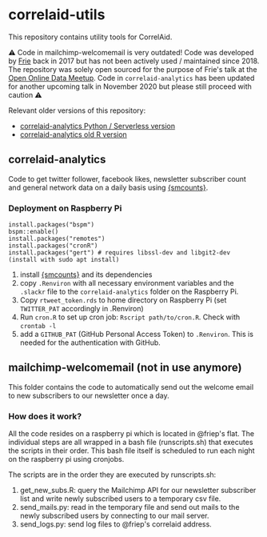 # correlaid-utils
This repository contains utility tools for CorrelAid.

:warning: Code in mailchimp-welcomemail is very outdated! Code was developed by [Frie](https://github.com/friep) back in 2017 but has not been actively used / maintained since 2018. The repository was solely open sourced for the purpose of Frie's talk at the [Open Online Data Meetup](https://www.eventbrite.com/e/the-lazy-data-scientist-automating-things-feat-r-python-aws-and-a-pi-registration-121498787143). Code in `correlaid-analytics` has been updated for another upcoming talk in November 2020 but please still proceed with caution :warning: 

Relevant older versions of this repository: 
- [correlaid-analytics Python / Serverless version](https://github.com/friep/correlaid-utils/releases/tag/serverless-python)
- [correlaid-analytics old R version](https://github.com/friep/correlaid-utils/releases/tag/rstats-old)


## correlaid-analytics
Code to get twitter follower, facebook likes, newsletter subscriber count and general network data on a daily basis using [{smcounts}](https://github.com/friep/smcounts). 

### Deployment on Raspberry Pi
```
install.packages("bspm")
bspm::enable()
install.packages("remotes")
install.packages("cronR")
install.packages("gert") # requires libssl-dev and libgit2-dev (install with sudo apt install)
```

1. install [{smcounts}](https://github.com/friep/smcounts) and its dependencies
2. copy `.Renviron` with all necessary environment variables and the `.slackr` file to the `correlaid-analytics` folder on the Raspberry Pi.
3. Copy `rtweet_token.rds` to home directory on Raspberry Pi (set `TWITTER_PAT` accordingly in .Renviron)
4. Run `cron.R` to set up cron job: `Rscript path/to/cron.R`. Check with `crontab -l`
5. add a `GITHUB_PAT` (GitHub Personal Access Token) to `.Renviron`. This is needed for the authentication with GitHub.


## mailchimp-welcomemail (not in use anymore)
This folder contains the code to automatically send out the welcome email to new subscribers to our newsletter once a day. 

### How does it work?
All the code resides on a raspberry pi which is located in @friep's flat. The individual steps are all wrapped in a bash file (runscripts.sh) that executes the scripts in their order. This bash file itself is scheduled to run each night on the raspberry pi using cronjobs. 

The scripts are in the order they are executed by runscripts.sh: 
1. get_new_subs.R: query the Mailchimp API for our newsletter subscriber list and write newly subscribed users to a temporary csv file.
2. send_mails.py: read in the temporary file and send out mails to the newly subscribed users by connecting to our mail server.
3. send_logs.py: send log files to @friep's correlaid address.
